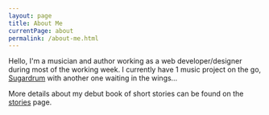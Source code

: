 ```yaml
---
layout: page
title: About Me
currentPage: about
permalink: /about-me.html
---
```


Hello, I'm a musician and author working as a web developer/designer during most of the working week. I currently have 1 music project on the go, [Sugardrum](/music.html) with another one waiting in the wings&hellip; 

More details about my debut book of short stories can be found on the [stories](/stories.html) page.

							
